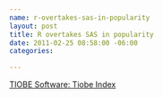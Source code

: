 ```yaml
--- 
name: r-overtakes-sas-in-popularity
layout: post
title: R overtakes SAS in popularity
date: 2011-02-25 08:58:00 -06:00
categories: 

---
```

<a href="http://www.tiobe.com/index.php/content/paperinfo/tpci/index.html">TIOBE Software: Tiobe Index</a>
